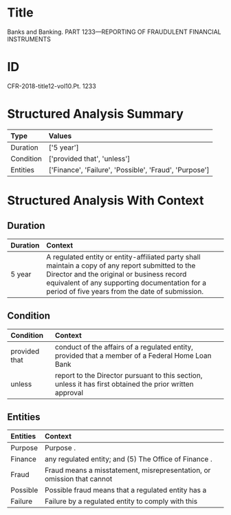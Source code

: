 # Title

 Banks and Banking. PART 1233—REPORTING OF FRAUDULENT FINANCIAL INSTRUMENTS


# ID

 CFR-2018-title12-vol10.Pt. 1233


# Structured Analysis Summary

| Type      | Values                                                 |
|:----------|:-------------------------------------------------------|
| Duration  | ['5 year']                                             |
| Condition | ['provided that', 'unless']                            |
| Entities  | ['Finance', 'Failure', 'Possible', 'Fraud', 'Purpose'] |


# Structured Analysis With Context

 


## Duration

| Duration   | Context                                                                                                                                                                                                                                            |
|:-----------|:---------------------------------------------------------------------------------------------------------------------------------------------------------------------------------------------------------------------------------------------------|
| 5 year     | A regulated entity or entity-affiliated party shall maintain a copy of any report submitted to the Director and the original or business record equivalent of any supporting documentation for a period of five years from the date of submission. |


## Condition

| Condition     | Context                                                                                                  |
|:--------------|:---------------------------------------------------------------------------------------------------------|
| provided that | conduct of the affairs of a regulated entity, provided that a member of a Federal Home Loan Bank         |
| unless        | report to the Director pursuant to this section, unless it has first obtained the prior written approval |


## Entities

| Entities   | Context                                                                |
|:-----------|:-----------------------------------------------------------------------|
| Purpose    | Purpose .                                                              |
| Finance    | any regulated entity; and (5) The Office of Finance .                  |
| Fraud      | Fraud means a misstatement, misrepresentation, or omission that cannot |
| Possible   | Possible fraud means that a regulated entity has a                     |
| Failure    | Failure by a regulated entity to comply with this                      |


